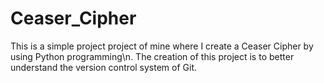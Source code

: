 # Ceaser_Cipher
This is a simple project project of mine where I create a Ceaser Cipher by using Python programming\n.
The creation of this project is to better understand the version control system of Git.
